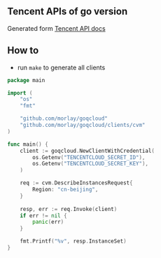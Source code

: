 ## Tencent APIs of go version

Generated form [Tencent API docs](https://cloud.tencent.com/document/api)


## How to

* run `make` to generate all clients


```go
package main

import (
	"os"
	"fmt"

	"github.com/morlay/goqcloud"
	"github.com/morlay/goqcloud/clients/cvm"
)

func main() {
	client := goqcloud.NewClientWithCredential(
		os.Getenv("TENCENTCLOUD_SECRET_ID"),
		os.Getenv("TENCENTCLOUD_SECRET_KEY"),
	)

	req := cvm.DescribeInstancesRequest{
	    Region: "cn-beijing",
	}
	
	resp, err := req.Invoke(client)
	if err != nil {
	    panic(err)
	}

    fmt.Printf("%v", resp.InstanceSet)
}
```
